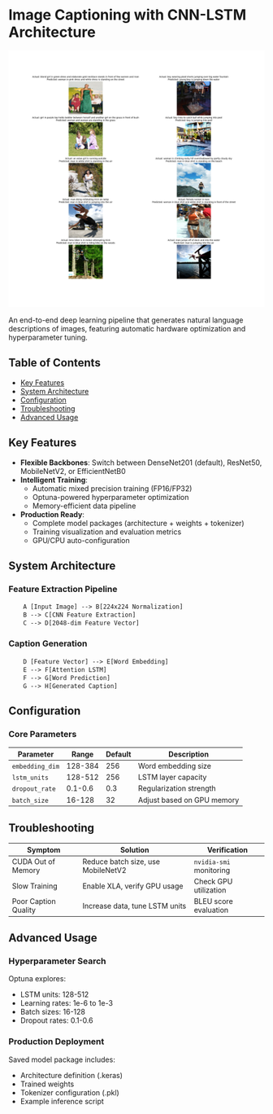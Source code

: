 # Image Captioning with CNN-LSTM Architecture

![Sample Output](output_results/caption_evaluation.png)

An end-to-end deep learning pipeline that generates natural language descriptions of images, featuring automatic hardware optimization and hyperparameter tuning.

## Table of Contents
- [Key Features](#key-features)
- [System Architecture](#system-architecture)
- [Configuration](#configuration)
- [Troubleshooting](#troubleshooting)
- [Advanced Usage](#advanced-usage)

## Key Features

- **Flexible Backbones**: Switch between DenseNet201 (default), ResNet50, MobileNetV2, or EfficientNetB0
- **Intelligent Training**:
  - Automatic mixed precision training (FP16/FP32)
  - Optuna-powered hyperparameter optimization
  - Memory-efficient data pipeline
- **Production Ready**:
  - Complete model packages (architecture + weights + tokenizer)
  - Training visualization and evaluation metrics
  - GPU/CPU auto-configuration

## System Architecture

### Feature Extraction Pipeline
```
    A [Input Image] --> B[224x224 Normalization]
    B --> C[CNN Feature Extraction]
    C --> D[2048-dim Feature Vector]
```

### Caption Generation
```
    D [Feature Vector] --> E[Word Embedding]
    E --> F[Attention LSTM]
    F --> G[Word Prediction]
    G --> H[Generated Caption]
```

## Configuration

### Core Parameters
| Parameter         | Range          | Default | Description                     |
|-------------------|----------------|---------|---------------------------------|
| `embedding_dim`   | 128-384        | 256     | Word embedding size            |
| `lstm_units`      | 128-512        | 256     | LSTM layer capacity            |
| `dropout_rate`    | 0.1-0.6        | 0.3     | Regularization strength        |
| `batch_size`      | 16-128         | 32      | Adjust based on GPU memory     |


## Troubleshooting

| Symptom               | Solution                                  | Verification               |
|-----------------------|------------------------------------------|----------------------------|
| CUDA Out of Memory    | Reduce batch size, use MobileNetV2       | `nvidia-smi` monitoring    |
| Slow Training         | Enable XLA, verify GPU usage             | Check GPU utilization      |
| Poor Caption Quality  | Increase data, tune LSTM units           | BLEU score evaluation      |

## Advanced Usage

### Hyperparameter Search
Optuna explores:
- LSTM units: 128-512
- Learning rates: 1e-6 to 1e-3
- Batch sizes: 16-128
- Dropout rates: 0.1-0.6

### Production Deployment
Saved model package includes:
- Architecture definition (.keras)
- Trained weights
- Tokenizer configuration (.pkl)
- Example inference script